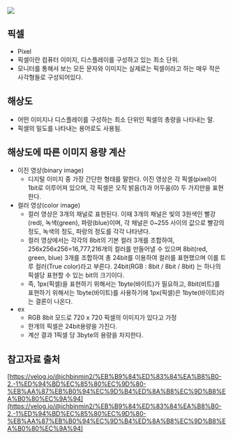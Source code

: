 ![](https://mblogthumb-phinf.pstatic.net/20121229_81/phominator_13567923989663LNtq_JPEG/rose_flower_screensaver-234027-1240456558.jpg?type=w2)

## 픽셀
- Pixel
- 픽셀이란 컴퓨터 이미지, 디스플레이를 구성하고 있는 최소 단위.
- 모니터를 통해서 보는 모든 문자와 이미지는 실제로는 픽셀이라고 하는 매우 작은 사각형들로 구성되어있다.

## 해상도
- 어떤 이미지나 디스플레이를 구성하는 최소 단위인 픽셀의 총량을 나타내는 말.
- 픽셀의 밀도를 나타내는 용어로도 사용됨.

## 해상도에 따른 이미지 용량 계산
- 이진 영상(binary image)
    - 디지털 이미지 중 가장 간단한 형태를 말한다. 이진 영상은 각 픽셀(pixel)이 1bit로 이루어져 있으며, 각 픽셀은 오직 밝음(1)과 어두움(0) 두 가지만을 표현한다.
- 컬러 영상(color image)
    - 컬러 영상은 3개의 채널로 표현된다. 이때 3개의 채널은 빛의 3원색인 빨강(red), 녹색(green), 파랑(blue)이며, 각 채널은 0~255 사이의 값으로 빨강의 정도, 녹색의 정도, 파랑의 정도를 각각 나타낸다.
    - 컬러 영상에서는 각각의 8bit의 기본 컬러 3개를 조합하여, 256x256x256=16,777,216개의 컬러를 만들어낼 수 있으며 8bit(red, green, blue) 3개를 조합하여 총 24bit를 이용하여 컬러를 표현했으며 이를 트루 컬러(True color)라고 부른다. 24bit(RGB : 8bit / 8bit / 8bit) 는 하나의 픽셀당 표현할 수 있는 bit의 크기이다.
    - 즉, 1px(픽셀)을 표현하기 위해서는 1byte(바이트)가 필요하고, 8bit(비트)를 표현하기 위해서는 1byte(바이트)를 사용하기에 1px(픽셀)은 1byte(바이트)라는 결론이 나온다.
- ex
    - RGB 8bit 모드로 720 x 720 픽셀의 이미지가 있다고 가정
    - 한개의 픽셀은 24bit용량을 가진다.
    - 계산 결과 1픽셀 당 3byte의 용량을 차지한다.

## 참고자료 출처
[https://velog.io/@ichbinmin2/%EB%B9%84%ED%83%84%EA%B8%B0-2.-1%ED%94%BD%EC%85%80%EC%9D%80-%EB%AA%87%EB%B0%94%EC%9D%B4%ED%8A%B8%EC%9D%B8%EA%B0%80%EC%9A%94](https://velog.io/@ichbinmin2/%EB%B9%84%ED%83%84%EA%B8%B0-2.-1%ED%94%BD%EC%85%80%EC%9D%80-%EB%AA%87%EB%B0%94%EC%9D%B4%ED%8A%B8%EC%9D%B8%EA%B0%80%EC%9A%94)